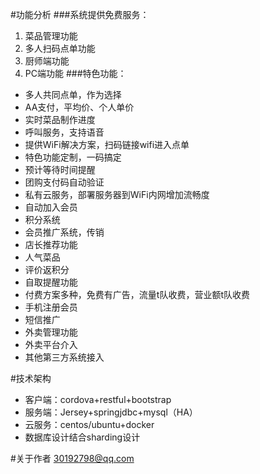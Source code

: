 #功能分析
###系统提供免费服务：
1. 菜品管理功能
2. 多人扫码点单功能
3. 厨师端功能
4. PC端功能
###特色功能：
* 多人共同点单，作为选择
* AA支付，平均价、个人单价
* 实时菜品制作进度
* 呼叫服务，支持语音
* 提供WiFi解决方案，扫码链接wifi进入点单
* 特色功能定制，一码搞定
* 预计等待时间提醒
* 团购支付码自动验证
* 私有云服务，部署服务器到WiFi内网增加流畅度
* 自动加入会员
* 积分系统
* 会员推广系统，传销
* 店长推荐功能
* 人气菜品
* 评价返积分
* 自取提醒功能
* 付费方案多种，免费有广告，流量t队收费，营业额t队收费
* 手机注册会员
* 短信推广
* 外卖管理功能
* 外卖平台介入
* 其他第三方系统接入

#技术架构
- 客户端：cordova+restful+bootstrap
- 服务端：Jersey+springjdbc+mysql（HA）
- 云服务：centos/ubuntu+docker
- 数据库设计结合sharding设计

#关于作者
30192798@qq.com